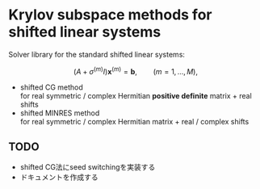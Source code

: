 # Krylov subspace methods for shifted linear systems
Solver library for the standard shifted linear systems:
```math
(A + \sigma^{(m)} I) \textbf{x}^{(m)} = \textbf{b},\qquad (m=1,\dots,M),
```
* shifted CG method  
  for real symmetric / complex Hermitian **positive definite** matrix  + real shifts
* shifted MINRES method  
  for real symmetric / complex Hermitian matrix + real / complex shifts


## TODO
* shifted CG法にseed switchingを実装する
* ドキュメントを作成する
